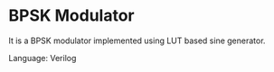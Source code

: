 # BPSK Modulator

It is a BPSK modulator implemented using LUT based sine generator.

Language: Verilog
